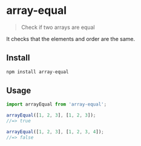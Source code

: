 # array-equal

> Check if two arrays are equal

It checks that the elements and order are the same.

## Install

```sh
npm install array-equal
```

## Usage

```js
import arrayEqual from 'array-equal';

arrayEqual([1, 2, 3], [1, 2, 3]);
//=> true

arrayEqual([1, 2, 3], [1, 2, 3, 4]);
//=> false
```
